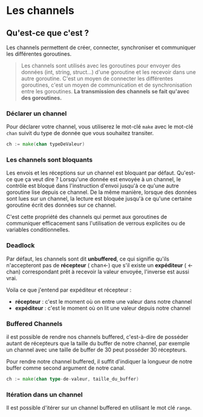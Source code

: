 # Les channels
## Qu'est-ce que c'est ?

Les channels permettent de créer, connecter, synchroniser et communiquer les différentes goroutines.
> Les channels sont utilisés avec les goroutines pour envoyer des données (int, string, struct…) d'une goroutine et les recevoir dans une autre goroutine. C'est un moyen de connecter les différentes goroutines, c'est un moyen de communication et de synchronisation entre les goroutines. **La transmission des channels se fait qu'avec des goroutines.**

### Déclarer un channel

Pour déclarer votre channel, vous utiliserez le mot-clé ``make`` avec le mot-clé ``chan`` suivit du type de donnée que vous souhaitez transiter.

```go
ch := make(chan typeDeValeur)
```

### Les channels sont bloquants

Les envois et les réceptions sur un channel est bloquant par défaut. Qu'est-ce que ça veut dire ? Lorsqu'une donnée est envoyée à un channel, le contrôle est bloqué dans l'instruction d'envoi jusqu'à ce qu'une autre goroutine lise depuis ce channel. De la même manière, lorsque des données sont lues sur un channel, la lecture est bloquée jusqu'à ce qu'une certaine goroutine écrit des données sur ce channel.

C'est cette propriété des channels qui permet aux goroutines de communiquer efficacement sans l'utilisation de verrous explicites ou de variables conditionnelles.

### Deadlock

Par défaut, les channels sont dit **unbuffered**, ce qui signifie qu'ils n'accepteront 
pas de **récepteur** ( chan<-) que s'il existe un **expéditeur** ( <- chan) correspondant prêt à recevoir la valeur envoyée, l'inverse est aussi vrai.

Voila ce que j'entend par expéditeur et récepteur :

* **récepteur** : c'est le moment où on entre une valeur dans notre channel
* **expéditeur** : c'est le moment où on lit une valeur depuis notre channel

### Buffered Channels

il est possible de rendre nos channels buffered, c'est-à-dire de posséder autant de récepteurs que la taille du buffer de notre channel, par exemple un channel avec une taille de buffer de 30 peut posséder 30 récepteurs.

Pour rendre notre channel buffered, il suffit d'indiquer la longueur de notre buffer comme second argument de notre canal.

```go
ch := make(chan type-de-valeur, taille_du_buffer)
```

### Itération dans un channel

Il est possible d'itérer sur un channel buffered en utilisant le mot clé ``range``. 
